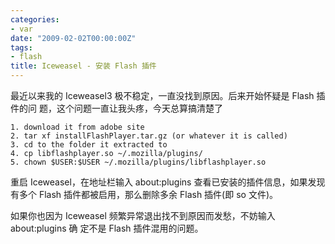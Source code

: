 ```yaml
---
categories:
- var
date: "2009-02-02T00:00:00Z"
tags:
- flash
title: Iceweasel - 安装 Flash 插件
---
```


最近以来我的 Iceweasel3 极不稳定，一直没找到原因。后来开始怀疑是 Flash 插件的问
题，这个问题一直让我头疼，今天总算搞清楚了

    1. download it from adobe site 
    2. tar xf installFlashPlayer.tar.gz (or whatever it is called) 
    3. cd to the folder it extracted to 
    4. cp libflashplayer.so ~/.mozilla/plugins/
    5. chown $USER:$USER ~/.mozilla/plugins/libflashplayer.so

重启 Iceweasel，在地址栏输入 about:plugins 查看已安装的插件信息，如果发现有多个
Flash 插件都被启用，那么删除多余 Flash 插件(即 so 文件)。
 
如果你也因为 Iceweasel 频繁异常退出找不到原因而发愁，不妨输入 about:plugins 确
定不是 Flash 插件混用的问题。

